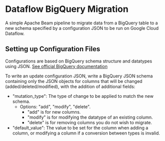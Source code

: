 # Dataflow BigQuery Migration
A simple Apache Beam pipeline to migrate data from a BigQuery table to a new schema specified by a configuration JSON to be run on Google Cloud Dataflow.

## Setting up Configuration Files
Configurations are based on BigQuery schema structure and datatypes using JSON. [See official BigQuery documentation](https://cloud.google.com/bigquery/docs/schemas#specifying_a_json_schema_file)

To write an update configuration JSON, write a BigQuery JSON schema containing only the JSON objects for columns that will be changed (added/deleted/modified), with the addition of additional fields: 
- "mutation_type": The type of change to be applied to match the new schema.
  - Options: "add", "modify", "delete".
    - "add" is for new columns.
    - "modify" is for modifying the datatype of an existing column.
    - "delete" is for removing columns you do not wish to migrate.
- "default_value": The value to be set for the column when adding a column, or modifying a column if a conversion between types is invalid.

  
